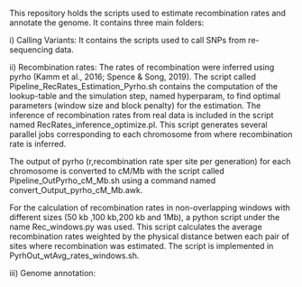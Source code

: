 This repository holds the scripts used to estimate recombination rates and annotate the genome. 
It contains three main folders:

i)   Calling Variants: It contains the scripts used to call SNPs from re-sequencing data.

ii)  Recombination rates: The rates of recombination were inferred using pyrho (Kamm et al., 2016; Spence & Song, 2019). 
The script called Pipeline_RecRates_Estimation_Pyrho.sh contains the computation of the lookup-table and the simulation step, named hyperparam, to find optimal parameters (window size and block penalty) for the estimation. 
The inference of recombination rates from real data is included in the script named RecRates_inference_optimize.pl. This script generates several parallel jobs corresponding to each chromosome from where recombination rate is inferred. 

The output of pyrho (r,recombination rate sper site per generation) for each chromosome is converted to cM/Mb with the script called Pipeline_OutPyrho_cM_Mb.sh using a command named convert_Output_pyrho_cM_Mb.awk.

For the calculation of recombination rates in non-overlapping windows with different sizes (50 kb ,100 kb,200 kb and 1Mb), a python script under the name Rec_windows.py was used. This script calculates the average recombination rates weighted by the physical distance betwen each pair of sites where recombination was estimated. The script is implemented in PyrhOut_wtAvg_rates_windows.sh.

iii) Genome annotation: 
